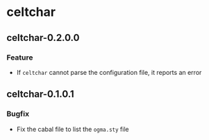 # celtchar

## celtchar-0.2.0.0

### Feature

* If `celtchar` cannot parse the configuration file, it reports an error

## celtchar-0.1.0.1

### Bugfix

* Fix the cabal file to list the `ogma.sty` file
